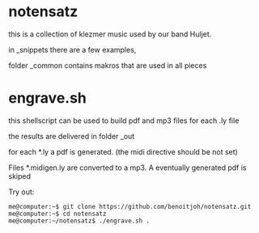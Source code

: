 # notensatz

this is a collection of klezmer music used by our band Huljet. 

in _snippets there are a few examples, 

folder _common contains makros that are used in all pieces

# engrave.sh #

this shellscript can be used to build pdf and mp3 files for each .ly file

the results are delivered in folder _out

for each *.ly a pdf is generated. (the midi directive should be not set)

Files *.midigen.ly are converted to a mp3. A eventually generated pdf is skiped

Try out: 
````commandline
me@computer:~$ git clone https://github.com/benoitjoh/notensatz.git
me@computer:~$ cd notensatz
me@computer:~/notensatz$ ./engrave.sh .
````
